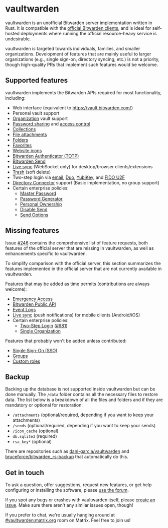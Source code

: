 # vaultwarden

vaultwarden is an unofficial Bitwarden server implementation written in Rust. It is compatible with the [official Bitwarden clients](https://bitwarden.com/download/), and is ideal for self-hosted deployments where running the official resource-heavy service is undesirable.

vaultwarden is targeted towards individuals, families, and smaller organizations. Development of features that are mainly useful to larger organizations (e.g., single sign-on, directory syncing, etc.) is not a priority, though high-quality PRs that implement such features would be welcome.

## Supported features

vaultwarden implements the Bitwarden APIs required for most functionality, including:

* Web interface (equivalent to https://vault.bitwarden.com/)
* Personal vault support
* [Organization](https://bitwarden.com/help/article/getting-started-organizations/) vault support
* [Password sharing](https://bitwarden.com/help/article/share-to-a-collection/) and [access control](https://bitwarden.com/help/article/user-types-access-control/)
* [Collections](https://bitwarden.com/help/article/about-collections/)
* [File attachments](https://bitwarden.com/help/article/attachments/)
* [Folders](https://bitwarden.com/help/article/folders/)
* [Favorites](https://bitwarden.com/help/article/favorites/)
* [Website icons](https://bitwarden.com/help/article/website-icons/)
* [Bitwarden Authenticator (TOTP)](https://bitwarden.com/help/article/authenticator-keys/)
* [Bitwarden Send](https://bitwarden.com/help/article/about-send/)
* [Live sync](https://bitwarden.com/blog/post/live-sync/) (WebSocket only) for desktop/browser clients/extensions
* [Trash](https://bitwarden.com/help/article/managing-items/#items-in-the-trash) (soft delete)
* Two-step login via [email](https://bitwarden.com/help/article/setup-two-step-login-email/), [Duo](https://bitwarden.com/help/article/setup-two-step-login-duo/), [YubiKey](https://bitwarden.com/help/article/setup-two-step-login-yubikey/), and [FIDO U2F](https://bitwarden.com/help/article/setup-two-step-login-u2f/)
* [Directory Connector](https://bitwarden.com/help/article/directory-sync/) support (Basic implementation, no group support)
* Certain enterprise policies:
  * [Master Password](https://bitwarden.com/help/article/policies/#master-password)
  * [Password Generator](https://bitwarden.com/help/article/policies/#password-generator)
  * [Personal Ownership](https://bitwarden.com/help/article/policies/#personal-ownership)
  * [Disable Send](https://bitwarden.com/help/article/policies/#disable-send)
  * [Send Options](https://bitwarden.com/help/article/policies/#send-options)

## Missing features

Issue [#246](https://github.com/dani-garcia/vaultwarden/issues/246) contains the comprehensive list of feature requests, both features of the official server that are missing in vaultwarden, as well as enhancements specific to vaultwarden.

To simplify comparison with the official server, this section summarizes the features implemented in the official server that are not currently available in vaultwarden.

Features that may be added as time permits (contributions are always welcome):

* [Emergency Access](https://bitwarden.com/help/article/emergency-access/)
* [Bitwarden Public API](https://bitwarden.com/help/article/public-api/)
* [Event Logs](https://bitwarden.com/help/article/event-logs/)
* [Live sync](https://bitwarden.com/blog/post/live-sync/) (push notifications) for mobile clients (Android/iOS)
* Certain enterprise policies:
  * [Two-Step Login](https://bitwarden.com/help/article/policies/#two-step-login) ([#981](https://github.com/dani-garcia/vaultwarden/issues/981))
  * [Single Organization](https://bitwarden.com/help/article/policies/#single-organization)

Features that probably won't be added unless contributed:

* [Single Sign-On (SSO)](https://bitwarden.com/help/article/about-sso/)
* [Groups](https://bitwarden.com/help/article/about-groups/)
* [Custom roles](https://bitwarden.com/help/article/user-types-access-control/#custom-role)

## Backup
Backing up the database is not supported inside vaultwarden but can be done manually. The `/data` folder contains all the necessary files to restore data. The list below is a breakdown of all the files and folders and if they are mandatory or optional for restoration:
* `/attachments` (optional/required, depending if you want to keep your attachments)
* `/sends` (optional/required, depending if you want to keep your sends)
* `/icon_cache` (optional)
* `db.sqlite3` (required)
* `rsa_key*` (optional)

There are repositories such as [dani-garcia/vaultwarden](https://github.com/dani-garcia/vaultwarden) and [bruceforce/bitwarden_rs-backup](https://github.com/Bruceforce/bitwarden_rs-backup) that automatically do this.

## Get in touch

To ask a question, offer suggestions, request new features, or get help configuring or installing the software, please [use the forum](https://vaultwarden.discourse.group/).

If you spot any bugs or crashes with vaultwarden itself, please [create an issue](https://github.com/dani-garcia/vaultwarden/issues/). Make sure there aren't any similar issues open, though!

If you prefer to chat, we're usually hanging around at [#vaultwarden:matrix.org](https://matrix.to/#/#vaultwarden:matrix.org) room on Matrix. Feel free to join us!
